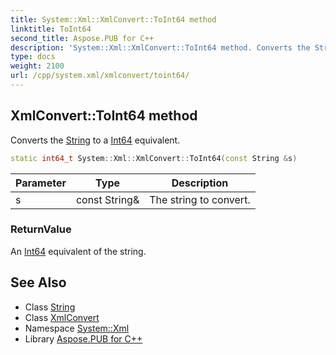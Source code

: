 ```yaml
---
title: System::Xml::XmlConvert::ToInt64 method
linktitle: ToInt64
second_title: Aspose.PUB for C++
description: 'System::Xml::XmlConvert::ToInt64 method. Converts the String to a Int64 equivalent in C++.'
type: docs
weight: 2100
url: /cpp/system.xml/xmlconvert/toint64/
---
```

## XmlConvert::ToInt64 method


Converts the [String](../../../system/string/) to a [Int64](../../../system/int64/) equivalent.

```cpp
static int64_t System::Xml::XmlConvert::ToInt64(const String &s)
```


| Parameter | Type | Description |
| --- | --- | --- |
| s | const String\& | The string to convert. |

### ReturnValue

An [Int64](../../../system/int64/) equivalent of the string.

## See Also

* Class [String](../../../system/string/)
* Class [XmlConvert](../)
* Namespace [System::Xml](../../)
* Library [Aspose.PUB for C++](../../../)
